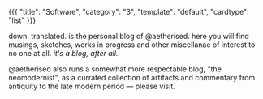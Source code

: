 {{{
  "title": "Software",
  "category": "3",
  "template": "default",
  "cardtype": "list"
}}}

down. translated. is the personal blog of @aetherised. here you will find musings, sketches, works in progress and other miscellanae of interest to no one at all. _it's a blog, after all._

@aetherised also runs a somewhat more respectable blog, "the neomodernist", as a currated collection of artifacts and commentary from antiquity to the late modern period &mdash; please visit.

